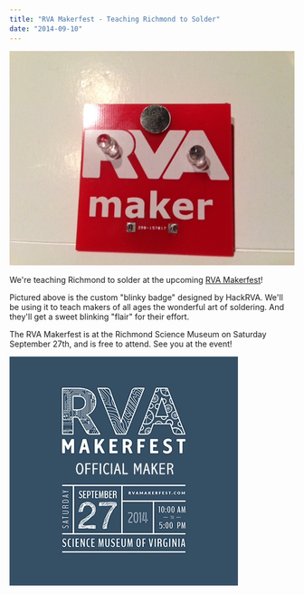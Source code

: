 ```yaml
---
title: "RVA Makerfest - Teaching Richmond to Solder"
date: "2014-09-10"
---
```

![RVAmakerBadge](images/RVAmakerBadge.jpg)

We're teaching Richmond to solder at the upcoming [RVA Makerfest](http://rvamakerfest.com/)!

Pictured above is the custom "blinky badge" designed by HackRVA. We'll be using it to teach makers of all ages the wonderful art of soldering. And they'll get a sweet blinking "flair" for their effort.

The RVA Makerfest is at the Richmond Science Museum on Saturday September 27th, and is free to attend. See you at the event!

[![rvaMakerFest-11](images/rvaMakerFest-11.jpg)](http://www.hackrva.org/blog/wp-content/uploads/2014/09/rvaMakerFest-11.jpg)

